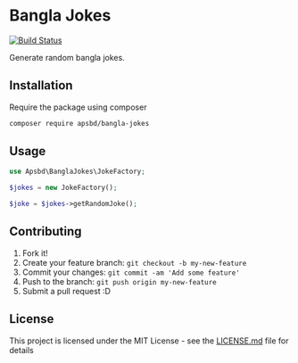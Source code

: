 # Bangla Jokes

[![Build Status](https://travis-ci.com/apsbd/bangla-jokes.svg?branch=master)](https://travis-ci.com/apsbd/bangla-jokes)

Generate random bangla jokes.

## Installation

Require the package using composer

```bash
composer require apsbd/bangla-jokes
```

## Usage

```php
use Apsbd\BanglaJokes\JokeFactory;

$jokes = new JokeFactory();

$joke = $jokes->getRandomJoke();
```


## Contributing

1. Fork it!
2. Create your feature branch: `git checkout -b my-new-feature`
3. Commit your changes: `git commit -am 'Add some feature'`
4. Push to the branch: `git push origin my-new-feature`
5. Submit a pull request :D


## License

This project is licensed under the MIT License - see the [LICENSE.md](LICENSE.md) file for details
